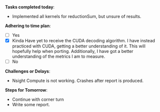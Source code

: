 
**Tasks completed today**:
- Implemented all kernels for reductionSum, but unsure of results.

**Adhering to time plan**: 
- [ ] Yes
- [x] Kinda
	Have yet to receive the CUDA decoding algorithm. I have instead practiced with CUDA, getting a better understanding of it. This will hopefully help when porting. Additionally, I have got a better understanding of the metrics I am to measure.
- [ ] No

**Challenges or Delays**:
- Nsight Compute is not working. Crashes after report is produced.

**Steps for Tomorrow**:
- Continue with corner turn
- Write some report.
